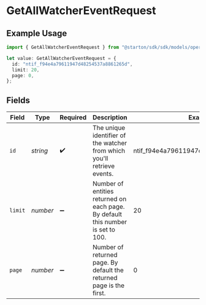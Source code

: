 # GetAllWatcherEventRequest

## Example Usage

```typescript
import { GetAllWatcherEventRequest } from "@starton/sdk/sdk/models/operations";

let value: GetAllWatcherEventRequest = {
  id: "ntif_f94e4a79611947d48254537a8861265d",
  limit: 20,
  page: 0,
};
```

## Fields

| Field                                                                           | Type                                                                            | Required                                                                        | Description                                                                     | Example                                                                         |
| ------------------------------------------------------------------------------- | ------------------------------------------------------------------------------- | ------------------------------------------------------------------------------- | ------------------------------------------------------------------------------- | ------------------------------------------------------------------------------- |
| `id`                                                                            | *string*                                                                        | :heavy_check_mark:                                                              | The unique identifier of the watcher from which you'll retrieve events.         | ntif_f94e4a79611947d48254537a8861265d                                           |
| `limit`                                                                         | *number*                                                                        | :heavy_minus_sign:                                                              | Number of entities returned on each page. By default this number is set to 100. | 20                                                                              |
| `page`                                                                          | *number*                                                                        | :heavy_minus_sign:                                                              | Number of returned page. By default the returned page is the first.             | 0                                                                               |